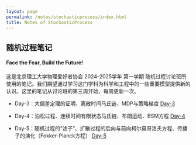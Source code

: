 ```yaml
---
layout: page
permalink: /notes/stochasticprocess/index.html
title: Notes of StochasticProcess
---
```


## 随机过程笔记

#### Face the Fear, Build the Future!

这是北京理工大学物理爱好者协会 2024-2025学年 第一学期 随机过程讨论班所使用的笔记。我们期望通过学习这门学科为科学和工程中的一些重要模型提供新的认识。这里的笔记从讨论班的第三周开始，每周更新一次。

- Day-3：大偏差定理的证明、离散时间马氏链、MDP与策略梯度  [Day-3](https://zeroovector.github.io/notes/stochasticprocess_pdf/stochasticprocess_day3.pdf)

- Day-4：泊松过程、连续时间有限状态马氏链、布朗运动、BSM方程  [Day-4](https://zeroovector.github.io/notes/stochasticprocess_pdf/stochasticprocess_day4.pdf)

- Day-5：随机过程的“滤子”、扩散过程的后向与前向柯尔莫哥洛夫方程、传播子的演化（Fokker-Planck方程）  [Day-5](https://zeroovector.github.io/notes/stochasticprocess_pdf/stochasticprocess_day5.pdf)
